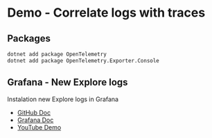 # Demo - Correlate logs with traces


## Packages

```bash
dotnet add package OpenTelemetry
dotnet add package OpenTelemetry.Exporter.Console
```


## Grafana - New Explore logs

Instalation new Explore logs in Grafana

- [GitHub Doc](https://github.com/grafana/explore-logs)
- [Grafana Doc](https://grafana.com/docs/grafana/latest/explore/simplified-exploration/logs/access/)
- [YouTube Demo](https://www.youtube.com/watch?v=iH0Ufv2bD1U)
